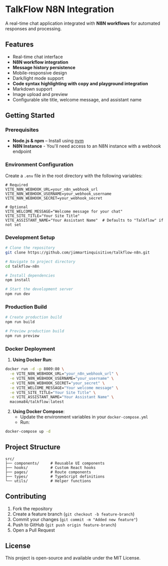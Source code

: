 
# **TalkFlow N8N Integration**

A real-time chat application integrated with **N8N workflows** for automated responses and processing.

## **Features**
- Real-time chat interface
- **N8N workflow integration**
- **Message history persistence**
- Mobile-responsive design
- Dark/light mode support
- **Code syntax highlighting with copy and playground integration**
- Markdown support
- Image upload and preview
- Configurable site title, welcome message, and assistant name

## **Getting Started**

### **Prerequisites**
- **Node.js & npm** – Install using [nvm](https://github.com/nvm-sh/nvm#installing-and-updating)
- **N8N Instance** - You'll need access to an N8N instance with a webhook endpoint

### **Environment Configuration**
Create a `.env` file in the root directory with the following variables:

```env
# Required
VITE_N8N_WEBHOOK_URL=your_n8n_webhook_url
VITE_N8N_WEBHOOK_USERNAME=your_webhook_username
VITE_N8N_WEBHOOK_SECRET=your_webhook_secret

# Optional
VITE_WELCOME_MESSAGE="Welcome message for your chat"
VITE_SITE_TITLE="Your Site Title"
VITE_ASSISTANT_NAME="Your Assistant Name"  # Defaults to "Talkflow" if not set
```

### **Development Setup**

```bash
# Clone the repository
git clone https://github.com/jimmartinquisitive/talkflow-n8n.git

# Navigate to project directory
cd talkflow-n8n

# Install dependencies
npm install

# Start the development server
npm run dev
```

### **Production Build**

```bash
# Create production build
npm run build

# Preview production build
npm run preview
```

### **Docker Deployment**

1. **Using Docker Run**:
```bash
docker run -d -p 8009:80 \
  -e VITE_N8N_WEBHOOK_URL="your_n8n_webhook_url" \
  -e VITE_N8N_WEBHOOK_USERNAME="your_username" \
  -e VITE_N8N_WEBHOOK_SECRET="your_secret" \
  -e VITE_WELCOME_MESSAGE="Your welcome message" \
  -e VITE_SITE_TITLE="Your Site Title" \
  -e VITE_ASSISTANT_NAME="Your Assistant Name" \
  macoma84/talkflow:latest
```

2. **Using Docker Compose**:
   - Update the environment variables in your `docker-compose.yml`
   - Run:
```bash
docker-compose up -d
```

## **Project Structure**
```
src/
├── components/     # Reusable UI components
├── hooks/          # Custom React hooks
├── pages/          # Route components
├── types/          # TypeScript definitions
└── utils/          # Helper functions
```

## **Contributing**
1. Fork the repository
2. Create a feature branch (`git checkout -b feature-branch`)
3. Commit your changes (`git commit -m "Added new feature"`)
4. Push to GitHub (`git push origin feature-branch`)
5. Open a Pull Request

## **License**
This project is open-source and available under the MIT License.
